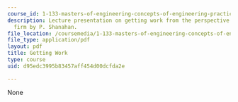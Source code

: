 ```yaml
---
course_id: 1-133-masters-of-engineering-concepts-of-engineering-practice-fall-2007
description: Lecture presentation on getting work from the perspective of a small
  firm by P. Shanahan.
file_location: /coursemedia/1-133-masters-of-engineering-concepts-of-engineering-practice-fall-2007/d95edc3995b83457aff454d00dcfda2e_lec_04_ps.pdf
file_type: application/pdf
layout: pdf
title: Getting Work
type: course
uid: d95edc3995b83457aff454d00dcfda2e

---
```

None